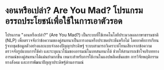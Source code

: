 # งอนหรือเปล่า? Are You Mad? โปรแกรมอรรถประโยชน์เพื่อใช้ในการเอาตัวรอด
โปรแกรม "งอนหรือเปล่า?" (Are You Mad?) เป็นระบบที่ใช้เทคโนโลยีประมวลผลภาษาธรรมชาติ (NLP) เพื่อตรวจจับว่าข้อความของคู่สนทนาเป็นการงอนหรือประชดประชันหรือไม่ โดยอาศัยการเรียนรู้จากชุดข้อมูลตัวอย่างและแบบจำลองปัญญาประดิษฐ์ ระบบสามารถวิเคราะห์โทนเสียงจากข้อความ ตรวจจับรูปแบบการใช้คำ และระบุแนวโน้มของอารมณ์ในบทสนทนาได้ ช่วยให้สามารถเข้าใจบริบททางอารมณ์ของคู่สนทนาได้แม่นยำมากขึ้น เหมาะสำหรับการใช้งานในแอปพลิเคชันแชท การวิจัยพฤติกรรมทางสังคม และการพัฒนาปัญญาประดิษฐ์ด้านอารมณ์

